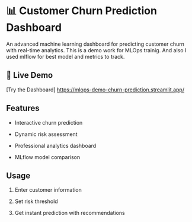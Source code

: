# 📊 Customer Churn Prediction Dashboard



An advanced machine learning dashboard for predicting customer churn with real-time analytics. This is a demo work for MLOps trainig. And also I used mlflow for best model and metrics to track.



## 🚀 Live Demo

[Try the Dashboard] https://mlops-demo-churn-prediction.streamlit.app/



## Features

- Interactive churn prediction

- Dynamic risk assessment

- Professional analytics dashboard

- MLflow model comparison



## Usage

1. Enter customer information

2. Set risk threshold

3. Get instant prediction with recommendations


